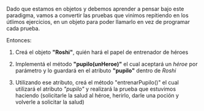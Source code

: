 Dado que estamos en objetos y debemos aprender a pensar bajo este paradigma, vamos a convertir las pruebas que vinimos repitiendo en los útlimos ejercicios, en un objeto para poder llamarlo en vez de programar cada prueba.

Entonces: 

1) Creá el objeto **"Roshi"**, quién hará el papel de entrenador de héroes

2) Implementá el método **"pupilo(unHeroe)"** el cual aceptará un *héroe* por parámetro y lo guardará en el atributo **"pupilo"** dentro de *Roshi*

3) Utilizando ese atributo, creá el método "entrenarPupilo()" el cual utilizará el atributo *"pupilo"* y realizará la prueba que estuvimos haciendo (solicitarle la salud al héroe, herirlo, darle una poción y volverle a solicitar la salud)

